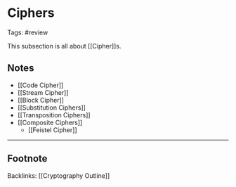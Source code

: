 # Ciphers
Tags: #review

This subsection is all about [[Cipher]]s.

## Notes

- [[Code Cipher]]
- [[Stream Cipher]]
- [[Block Cipher]]
- [[Substitution Ciphers]]
- [[Transposition Ciphers]]
- [[Composite Ciphers]]
	- [[Feistel Cipher]]



---
## Footnote

Backlinks: [[Cryptography Outline]]

